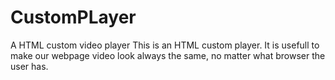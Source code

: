 # CustomPLayer
A HTML custom video player
This is an HTML custom player. It is usefull to make our webpage video look always the same, no matter what browser the user has.
